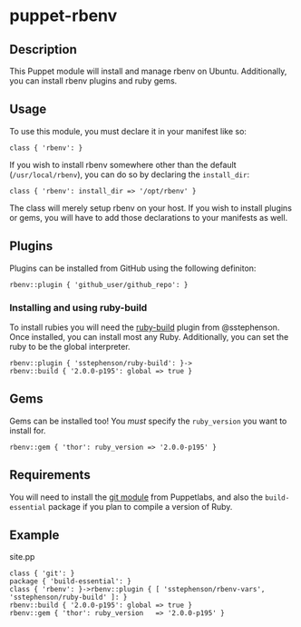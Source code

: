 # puppet-rbenv

## Description
This Puppet module will install and manage rbenv on Ubuntu. Additionally,
you can install rbenv plugins and ruby gems.

## Usage
To use this module, you must declare it in your manifest like so:

    class { 'rbenv': }

If you wish to install rbenv somewhere other than the default
(`/usr/local/rbenv`), you can do so by declaring the `install_dir`:

    class { 'rbenv': install_dir => '/opt/rbenv' }

The class will merely setup rbenv on your host. If you wish to install
plugins or gems, you will have to add those declarations to your manifests
as well.

## Plugins
Plugins can be installed from GitHub using the following definiton:

    rbenv::plugin { 'github_user/github_repo': }

### Installing and using ruby-build

To install rubies you will need the [ruby-build](https://github.com/sstephenson/ruby-build) plugin 
from @sstephenson. Once installed, you can install most any Ruby. Additionally,
you can set the ruby to be the global interpreter.

    rbenv::plugin { 'sstephenson/ruby-build': }->
    rbenv::build { '2.0.0-p195': global => true }

## Gems
Gems can be installed too! You *must* specify the `ruby_version` you want to
install for.

    rbenv::gem { 'thor': ruby_version => '2.0.0-p195' }

## Requirements
You will need to install the [git module](https://github.com/puppetlabs/puppetlabs-git) from Puppetlabs, and also the `build-essential` package if you plan to compile a version of Ruby.

## Example
site.pp

    class { 'git': }
    package { 'build-essential': }
    class { 'rbenv': }->rbenv::plugin { [ 'sstephenson/rbenv-vars', 'sstephenson/ruby-build' ]: }
    rbenv::build { '2.0.0-p195': global => true }
    rbenv::gem { 'thor': ruby_version   => '2.0.0-p195' }
